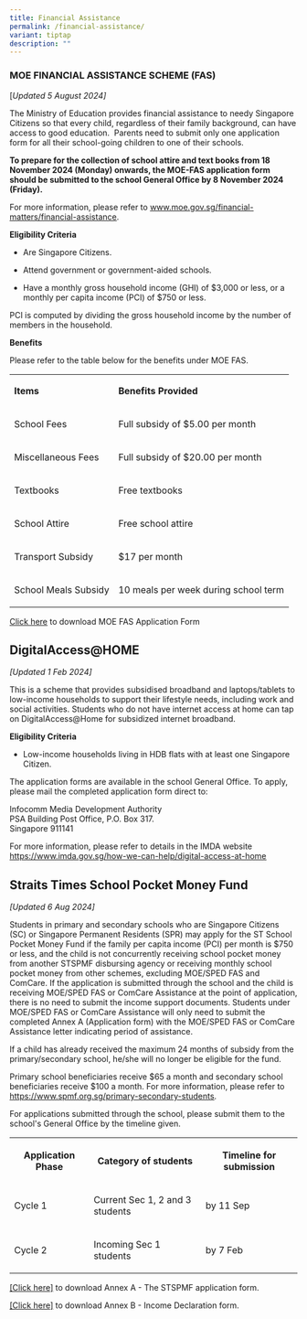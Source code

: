 ```yaml
---
title: Financial Assistance
permalink: /financial-assistance/
variant: tiptap
description: ""
---
```

<h3>MOE FINANCIAL ASSISTANCE SCHEME (FAS)</h3>
<p>[<em>Updated 5 August 2024]</em>
</p>
<p>The Ministry of Education provides financial assistance to needy Singapore
Citizens so that every child, regardless of their family background, can
have access to good education.&nbsp; Parents need to submit only one application
form for all their school-going children to one of their schools. &nbsp;</p>
<p><strong>To prepare for the collection of school attire and text books from 18 November 2024 (Monday) onwards, the MOE-FAS application form should be submitted to the school General Office by 8 November 2024 (Friday).</strong>
</p>
<p>For more information, please refer to&nbsp;<a href="https://www.moe.gov.sg/financial-matters/financial-assistance" rel="noopener noreferrer nofollow" target="_blank"><u>www.moe.gov.sg/financial-matters/financial-assistance</u></a>.</p>
<p><strong>Eligibility Criteria</strong>
</p>
<ul data-tight="true" class="tight">
<li>
<p>Are Singapore Citizens.</p>
</li>
<li>
<p>Attend government or government-aided schools.</p>
</li>
<li>
<p>Have a monthly gross household income (GHI) of $3,000 or less, or a monthly
per capita income (PCI) of $750 or less.</p>
</li>
</ul>
<p>PCI is computed by dividing the gross household income by the number of
members in the household.</p>
<p><strong>Benefits</strong>
</p>
<p>Please refer to the table below for the benefits under MOE FAS.</p>
<table style="minWidth: 50px">
<colgroup>
<col>
<col>
</colgroup>
<tbody>
<tr>
<td rowspan="1" colspan="1">
<p><strong>Items</strong>
</p>
</td>
<td rowspan="1" colspan="1">
<p><strong>Benefits Provided</strong>
</p>
</td>
</tr>
<tr>
<td rowspan="1" colspan="1">
<p>School Fees</p>
</td>
<td rowspan="1" colspan="1">
<p>Full subsidy of $5.00 per month</p>
</td>
</tr>
<tr>
<td rowspan="1" colspan="1">
<p>Miscellaneous Fees</p>
</td>
<td rowspan="1" colspan="1">
<p>Full subsidy of $20.00 per month</p>
</td>
</tr>
<tr>
<td rowspan="1" colspan="1">
<p>Textbooks</p>
</td>
<td rowspan="1" colspan="1">
<p>Free textbooks</p>
</td>
</tr>
<tr>
<td rowspan="1" colspan="1">
<p>School Attire</p>
</td>
<td rowspan="1" colspan="1">
<p>Free school attire</p>
</td>
</tr>
<tr>
<td rowspan="1" colspan="1">
<p>Transport Subsidy</p>
</td>
<td rowspan="1" colspan="1">
<p>$17 per month</p>
</td>
</tr>
<tr>
<td rowspan="1" colspan="1">
<p>School Meals Subsidy</p>
</td>
<td rowspan="1" colspan="1">
<p>10 meals per week during school term</p>
</td>
</tr>
</tbody>
</table>
<p></p>
<p><a href="https://www.bartleysec.moe.edu.sg/files/2024_MOE_FAS_Application_Form.pdf" rel="noopener noreferrer nofollow" target="_blank"><u>Click here</u></a> to
download MOE FAS Application Form</p>
<p></p>
<h2>DigitalAccess@HOME</h2>
<p><em>[Updated 1 Feb 2024]</em>
</p>
<p>This is a scheme that provides subsidised broadband and laptops/tablets
to low-income households to support their lifestyle needs, including work
and social activities. Students who do not have internet access at home
can tap on DigitalAccess@Home for subsidized internet broadband.</p>
<p><strong>Eligibility Criteria</strong>
</p>
<ul data-tight="true" class="tight">
<li>
<p>Low-income households living in HDB flats with at least one Singapore
Citizen.</p>
</li>
</ul>
<p>The application forms are available in the school General Office. To apply,
please mail the completed application form direct to:</p>
<p>Infocomm Media Development Authority
<br>PSA Building Post Office, P.O. Box 317.
<br>Singapore 911141</p>
<p>For more information, please refer to details in the IMDA website <a href="https://www.imda.gov.sg/how-we-can-help/digital-access-at-home" rel="noopener noreferrer nofollow" target="_blank"><u>https://www.imda.gov.sg/how-we-can-help/digital-access-at-home</u></a>
</p>
<p></p>
<h2>Straits Times School Pocket Money Fund</h2>
<p><em>[Updated 6 Aug 2024]</em>
</p>
<p>Students in primary and secondary schools who are Singapore Citizens (SC)
or Singapore Permanent Residents (SPR) may apply for the ST School Pocket
Money Fund if the family per capita income (PCI) per month is $750 or less,
and the child is not concurrently receiving school pocket money from another
STSPMF disbursing agency or receiving monthly school pocket money from
other schemes, excluding MOE/SPED FAS and ComCare. If the application is
submitted through the school and the child is receiving MOE/SPED FAS or
ComCare Assistance at the point of application, there is no need to submit
the income support documents. Students under MOE/SPED FAS or ComCare Assistance
will only need to submit the completed Annex A (Application form) with
the MOE/SPED FAS or ComCare Assistance letter indicating period of assistance.</p>
<p>If a child has already received the maximum 24 months of subsidy from
the primary/secondary school, he/she will no longer be eligible for the
fund.</p>
<p>Primary school beneficiaries receive $65 a month and secondary school
beneficiaries receive $100 a month. For more information, please refer
to <a href="https://www.spmf.org.sg/primary-secondary-students" rel="noopener noreferrer nofollow" target="_blank"><u>https://www.spmf.org.sg/primary-secondary-students</u></a>.</p>
<p>For applications submitted through the school, please submit them to the
school's General Office by the timeline given.</p>
<p></p>
<table style="minWidth: 75px">
<colgroup>
<col>
<col>
<col>
</colgroup>
<tbody>
<tr>
<th rowspan="1" colspan="1">
<p>Application Phase</p>
</th>
<th rowspan="1" colspan="1">
<p>Category of students</p>
</th>
<th rowspan="1" colspan="1">
<p>Timeline for submission</p>
</th>
</tr>
<tr>
<td rowspan="1" colspan="1">
<p>Cycle 1</p>
</td>
<td rowspan="1" colspan="1">
<p>Current Sec 1, 2 and 3 students</p>
</td>
<td rowspan="1" colspan="1">
<p>by 11 Sep</p>
</td>
</tr>
<tr>
<td rowspan="1" colspan="1">
<p>Cycle 2</p>
</td>
<td rowspan="1" colspan="1">
<p>Incoming Sec 1 students</p>
</td>
<td rowspan="1" colspan="1">
<p>by 7 Feb</p>
</td>
</tr>
</tbody>
</table>
<p><a href="https://www.bartleysec.moe.edu.sg/files/Annex_A___2025_STSPMF_Application_Form_for_schools.pdf" rel="noopener noreferrer nofollow" target="_blank"><u>[Click here]</u></a> to
download Annex A - The STSPMF application form.</p>
<p><a href="https://www.bartleysec.moe.edu.sg/files/Annex_B___2025_Income_declaration_form.pdf" rel="noopener noreferrer nofollow" target="_blank"><u>[Click here]</u></a> to
download Annex B - Income Declaration form.</p>